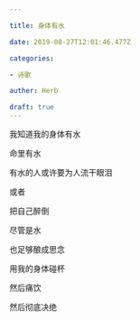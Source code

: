 ```yaml
---

title: 身体有水

date: 2019-08-27T12:01:46.477Z

categories:

- 诗歌

auther: Herb 

draft: true
---
```


我知道我的身体有水

命里有水

有水的人或许要为人流干眼泪

或者

把自己醉倒



尽管是水

也足够酿成思念

用我的身体碰杯

然后痛饮

然后彻底决绝


